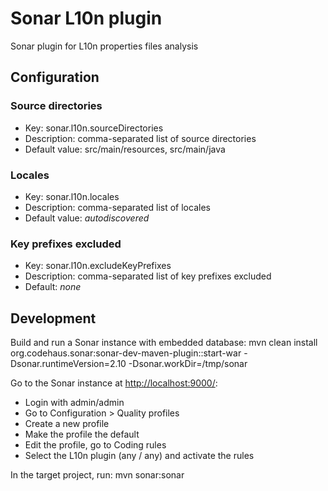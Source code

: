 # Sonar L10n plugin

Sonar plugin for L10n properties files analysis

## Configuration

### Source directories

 * Key: sonar.l10n.sourceDirectories
 * Description: comma-separated list of source directories
 * Default value: src/main/resources, src/main/java

### Locales

 * Key: sonar.l10n.locales
 * Description: comma-separated list of locales
 * Default value: *autodiscovered*

### Key prefixes excluded

 * Key: sonar.l10n.excludeKeyPrefixes
 * Description: comma-separated list of key prefixes excluded
 * Default: *none*

## Development

Build and run a Sonar instance with embedded database:
    mvn clean install org.codehaus.sonar:sonar-dev-maven-plugin::start-war
        -Dsonar.runtimeVersion=2.10
        -Dsonar.workDir=/tmp/sonar

Go to the Sonar instance at <http://localhost:9000/>:
 - Login with admin/admin
 - Go to Configuration > Quality profiles
 - Create a new profile
 - Make the profile the default
 - Edit the profile, go to Coding rules
 - Select the L10n plugin (any / any) and activate the rules

In the target project, run:
    mvn sonar:sonar